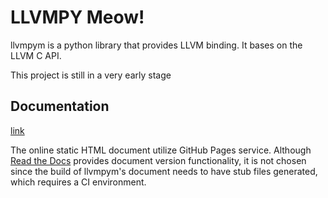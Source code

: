 # LLVMPY Meow!

llvmpym is a python library that provides LLVM binding. It bases on the LLVM C API.  

This project is still in a very early stage  

## Documentation

[link](https://ziqi-yang.github.io/llvmpym/)  

The online static HTML document utilize GitHub Pages service. Although [Read the Docs](https://docs.readthedocs.io/en/stable/) provides document version functionality, it is not chosen since the build of
llvmpym's document needs to have stub files generated, which requires a CI environment.

